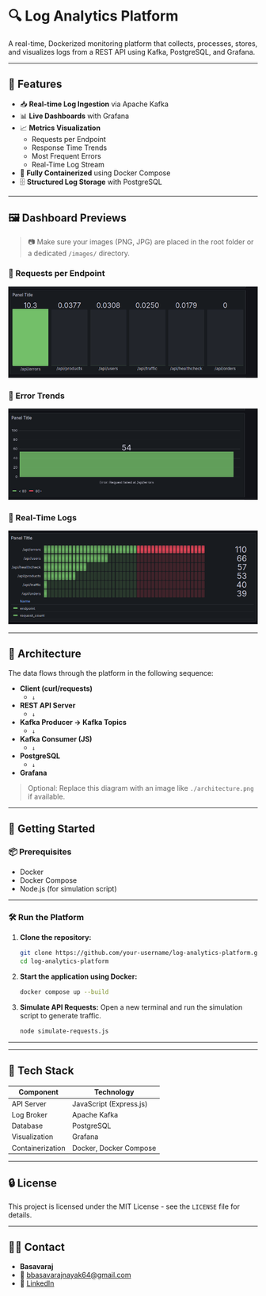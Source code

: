 # 🔍 Log Analytics Platform

A real-time, Dockerized monitoring platform that collects, processes, stores, and visualizes logs from a REST API using Kafka, PostgreSQL, and Grafana.

---

## 📌 Features

- 📥 **Real-time Log Ingestion** via Apache Kafka
- 📊 **Live Dashboards** with Grafana
- 📈 **Metrics Visualization**
  - Requests per Endpoint
  - Response Time Trends
  - Most Frequent Errors
  - Real-Time Log Stream
- 🐳 **Fully Containerized** using Docker Compose
- 🗄️ **Structured Log Storage** with PostgreSQL

---

## 🖼️ Dashboard Previews

> 📷 Make sure your images (PNG, JPG) are placed in the root folder or a dedicated `/images/` directory.

### 🔸 Requests per Endpoint
![Requests per Endpoint](./request_endpoint.png)

### 🔸 Error Trends
![Error Dashboard](./errors.png)

### 🔸 Real-Time Logs
![Live Logs](./final.png)

---

## 🧱 Architecture


The data flows through the platform in the following sequence:

- **Client (curl/requests)**
  - `↓`
- **REST API Server**
  - `↓`
- **Kafka Producer → Kafka Topics**
  - `↓`
- **Kafka Consumer (JS)**
  - `↓`
- **PostgreSQL**
  - `↓`
- **Grafana**
      
> Optional: Replace this diagram with an image like `./architecture.png` if available.

---

## 🚀 Getting Started

### 📦 Prerequisites
- Docker
- Docker Compose
- Node.js (for simulation script)

---

### 🛠️ Run the Platform

1.  **Clone the repository:**
    ```bash
    git clone https://github.com/your-username/log-analytics-platform.git
    cd log-analytics-platform
    ```

2.  **Start the application using Docker:**
    ```bash
    docker compose up --build
    ```

3.  **Simulate API Requests:**
    Open a new terminal and run the simulation script to generate traffic.
    ```bash
    node simulate-requests.js
    ```

---



---

## 🧰 Tech Stack

| Component          | Technology              |
| ------------------ | ----------------------- |
| API Server         | JavaScript (Express.js) |
| Log Broker         | Apache Kafka            |
| Database           | PostgreSQL              |
| Visualization      | Grafana                 |
| Containerization   | Docker, Docker Compose  |

---

## 🔒 License

This project is licensed under the MIT License - see the `LICENSE` file for details.

---

## 🙋‍♂️ Contact

- **Basavaraj**
- 📧 <bbasavarajnayak64@gmail.com>
- 🔗 [LinkedIn](https://www.linkedin.com/in/basavaraj-nayak-577689294/)
    
